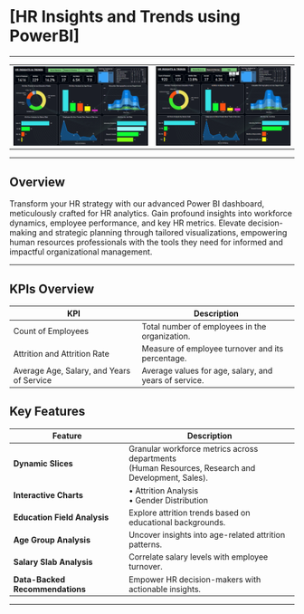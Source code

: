 # [HR Insights and Trends using PowerBI]

---
<table>
    <tr>
        <td><img src="https://github.com/PIYUSH1927/HR-Analytics-Dashboard/blob/master/assets/dashboard.png" alt="Dashboard Screenshot"></td>
        <td><img src="https://github.com/PIYUSH1927/HR-Analytics-Dashboard/blob/master/assets/R&D.png" alt="R&D Screenshot"></td>
    </tr>
</table>


---

## Overview

Transform your HR strategy with our advanced Power BI dashboard, meticulously crafted for HR analytics. Gain profound insights into workforce dynamics, employee performance, and key HR metrics. Elevate decision-making and strategic planning through tailored visualizations, empowering human resources professionals with the tools they need for informed and impactful organizational management.

---

## KPIs Overview

| KPI                        | Description                                       |
|-----------------------------|---------------------------------------------------|
| Count of Employees          | Total number of employees in the organization.    |
| Attrition and Attrition Rate| Measure of employee turnover and its percentage.  |
| Average Age, Salary, and Years of Service | Average values for age, salary, and years of service. |

## Key Features

| Feature                                   | Description                                               |
|-------------------------------------------|-----------------------------------------------------------|
| **Dynamic Slices**                        | Granular workforce metrics across departments <br> (Human Resources, Research and Development, Sales). |
| **Interactive Charts**                    |  • Attrition Analysis <br> • Gender Distribution           |
| **Education Field Analysis**              | Explore attrition trends based on educational backgrounds. |
| **Age Group Analysis**                    | Uncover insights into age-related attrition patterns.     |
| **Salary Slab Analysis**                  | Correlate salary levels with employee turnover.           |
| **Data-Backed Recommendations**           | Empower HR decision-makers with actionable insights.      |


---

